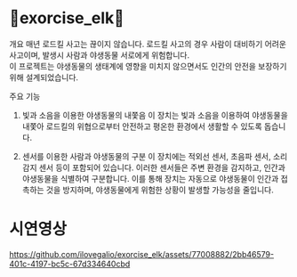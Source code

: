 # 🦌exorcise_elk🦌



개요
매년 로드킬 사고는 끊이지 않습니다. 로드킬 사고의 경우 사람이 대비하기 어려운 사고이며, 발생시 사람과 야생동물 서로에게 위험합니다.  
이 프로젝트는 야생동물의 생태계에 영향을 미치지 않으면서도 인간의 안전을 보장하기 위해 설계되었습니다. 


주요 기능
1. 빛과 소음을 이용한 야생동물의 내쫓음
이 장치는 빛과 소음을 이용하여 야생동물을 내쫓아 로드킬의 위협으로부터 안전하고 평온한 환경에서 생활할 수 있도록 돕습니다.

2. 센서를 이용한 사람과 야생동물의 구분
이 장치에는 적외선 센서, 초음파 센서, 소리 감지 센서 등이 포함되어 있습니다. 이러한 센서들은 주변 환경을 감지하고, 인간과 야생동물을 식별하여 구분합니다. 이를 통해 장치는 자동으로 야생동물이 인간과 접촉하는 것을 방지하며, 야생동물에게 위험한 상황이 발생할 가능성을 줄입니다.

# 시연영상
https://github.com/ilovegalio/exorcise_elk/assets/77008882/2bb46579-401c-4197-bc5c-67d334640cbd

